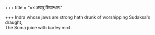 +++
title = "०४ अपादु शिप्र्यन्धसः"

+++
Indra whose jaws are strong hath drunk of worshipping Sudaksa's draught,  
     The Soma juice with barley mixt.